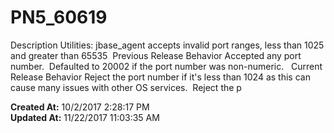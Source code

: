 # PN5_60619

Description Utilities: jbase_agent accepts invalid port ranges, less than 1025 and greater than 65535  Previous Release Behavior Accepted any port number.  Defaulted to 20002 if the port number was non-numeric.   Current Release Behavior Reject the port number if it's less than 1024 as this can cause many issues with other OS services.  Reject the p  

**Created At:** 10/2/2017 2:28:17 PM  
**Updated At:** 11/22/2017 11:03:35 AM  


